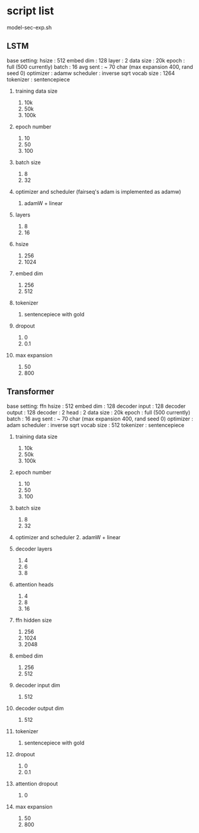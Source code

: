# script list

model-sec-exp.sh

## LSTM

base setting:
    hsize           : 512
    embed dim       : 128
    layer           : 2
    data size       : 20k
    epoch           : full (500 currently)
    batch           : 16
    avg sent        : ~ 70 char (max expansion 400, rand seed 0)
    optimizer       : adamw
    scheduler       : inverse sqrt
    vocab size      : 1264
    tokenizer       : sentencepiece

1. training data size
    1. 10k
    2. 50k
    3. 100k

2. epoch number
    1. 10
    2. 50
    3. 100

3. batch size
    1. 8
    2. 32

4. optimizer and scheduler (fairseq's adam is implemented as adamw)
    1. adamW + linear

5. layers
    1. 8
    2. 16

6. hsize
    1. 256
    2. 1024

7. embed dim
    1. 256
    2. 512

8. tokenizer
    1. sentencepiece with gold

9. dropout
    1. 0
    2. 0.1

10. max expansion
    1. 50
    2. 800

## Transformer

base setting:
    ffn hsize       : 512
    embed dim       : 128
    decoder input   : 128
    decoder output  : 128
    decoder         : 2
    head            : 2
    data size       : 20k
    epoch           : full (500 currently)
    batch           : 16
    avg sent        : ~ 70 char (max expansion 400, rand seed 0)
    optimizer       : adam
    scheduler       : inverse sqrt
    vocab size      : 512
    tokenizer       : sentencepiece

1. training data size
    1. 10k
    2. 50k
    3. 100k

2. epoch number
    1. 10
    2. 50
    3. 100

3. batch size
    1. 8
    2. 32

4. optimizer and scheduler
    2. adamW + linear

5. decoder layers
    1. 4
    2. 6
    3. 8

6. attention heads
    1. 4
    2. 8
    3. 16

7. ffn hidden size
    1. 256
    2. 1024
    3. 2048

8. embed dim
    1. 256
    2. 512

9. decoder input dim
    1. 512

10. decoder output dim
    1. 512

11. tokenizer
    1. sentencepiece with gold

12. dropout
    1. 0
    2. 0.1

13. attention dropout
    1. 0

14. max expansion
    1. 50
    2. 800
